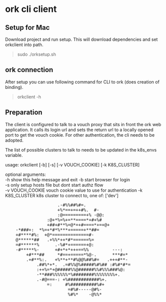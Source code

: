 # ork cli client

## Setup for Mac
Download project and run setup. This will download dependencies and set orkclient into path. 
> sudo ./orksetup.sh

## ork connection
After setup you can use following command for CLI to ork (does creation of binding).
> orkclient -h

## Preparation
The client is configured to talk to a vouch proxy that sits in front the ork web application. It calls its login url and sets the return url to a locally opened port to get the vouch cookie. For other authentication, the cli needs to be adopted.

The list of possible clusters to talk to needs to be updated in the k8s_envs variable.

usage: orkclient [-b] [-s] [-v VOUCH_COOKIE] [-k K8S_CLUSTER] 

optional arguments:  
  -h               show this help message and exit
  -b               start browser for login  
  -s               only setup hosts file but dont start authz flow  
  -v VOUCH_COOKIE  vouch cookie value to use for authentication 
  -k K8S_CLUSTER   k8s cluster to connect to, one of: ['dev']

<pre>
                    .-#%%##%#=.
                    +%*==+=++#%.  #-
                    :@=========+% -@@:
                :@+*%=%+=**====*+#+%#
                +##+#**%=@*=+#====*+=+@+
    -*###+:  *%=+*#*%***+=====+**##=
    +#****#%:  +@*==============#-
    @******##   .+%%*++*#*======%=
    =#******%      .-%#*+======+@:
    -#*****%-      +#+*+*+++==%%         ---:
        +#***##     *#==+=====*%@-.      ***#=*
        .+#**%:.   +%**+**#%@@%##%#=   .+++#**-
            .##%*+*.  .=#%%@%#####%#%## :#%#*#*=
            :++%=*+@#####%%@######%%#%%%###%@:
            -**###%%%%%%*%########%%%%%%%%+.
            .-#@===-: +%############%+.
                =:     #%##########%#+
                        =#%#-----@#%-
                        %#%*    -@%%*

</pre>
